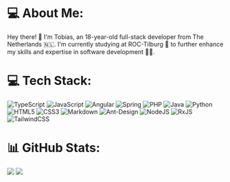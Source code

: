 # 💻 About Me:

Hey there! 👋 I'm Tobias, an 18-year-old full-stack developer from The Netherlands 🇳🇱. I'm currently studying at ROC-Tilburg 🏢 to further enhance my skills and expertise in software development 👨‍💻.

# 💻 Tech Stack:

![TypeScript](https://img.shields.io/badge/typescript-%23007ACC.svg?style=flat&logo=typescript&logoColor=white) ![JavaScript](https://img.shields.io/badge/javascript-%23323330.svg?style=flat&logo=javascript&logoColor=%23F7DF1E) ![Angular](https://img.shields.io/badge/angular-%23DD0031.svg?style=flat&logo=angular&logoColor=white)  ![Spring](https://img.shields.io/badge/spring-%236DB33F.svg?style=flat&logo=spring&logoColor=white)  ![PHP](https://img.shields.io/badge/php-%23777BB4.svg?style=flat&logo=php&logoColor=white) ![Java](https://img.shields.io/badge/java-%23ED8B00.svg?style=flat&logo=java&logoColor=white) ![Python](https://img.shields.io/badge/python-3670A0?style=flat&logo=python&logoColor=ffdd54) ![HTML5](https://img.shields.io/badge/html5-%23E34F26.svg?style=flat&logo=html5&logoColor=white) ![CSS3](https://img.shields.io/badge/css3-%231572B6.svg?style=flat&logo=css3&logoColor=white) ![Markdown](https://img.shields.io/badge/markdown-%23000000.svg?style=flat&logo=markdown&logoColor=white)   ![Ant-Design](https://img.shields.io/badge/-AntDesign-%230170FE?style=flat&logo=ant-design&logoColor=white) ![NodeJS](https://img.shields.io/badge/node.js-6DA55F?style=flat&logo=node.js&logoColor=white) ![RxJS](https://img.shields.io/badge/rxjs-%23B7178C.svg?style=flat&logo=reactivex&logoColor=white) ![TailwindCSS](https://img.shields.io/badge/tailwindcss-%2338B2AC.svg?style=flat&logo=tailwind-css&logoColor=white)

# 📊 GitHub Stats:

![](https://github-readme-stats.vercel.app/api?username=Toby142&theme=dark&hide_border=true&include_all_commits=true&count_private=true) 
![](https://github-readme-stats.vercel.app/api/top-langs/?username=Toby142&theme=dark&hide_border=true&include_all_commits=true&count_private=true&layout=compact)
